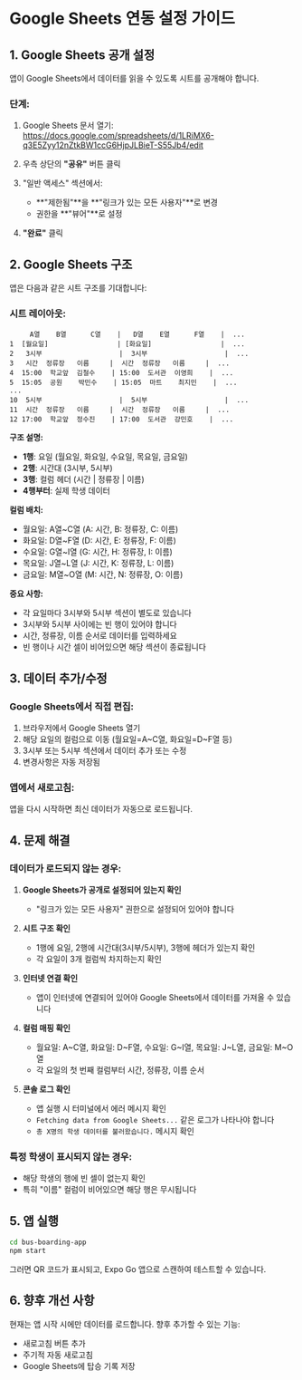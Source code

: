 # Google Sheets 연동 설정 가이드

## 1. Google Sheets 공개 설정

앱이 Google Sheets에서 데이터를 읽을 수 있도록 시트를 공개해야 합니다.

### 단계:

1. Google Sheets 문서 열기: https://docs.google.com/spreadsheets/d/1LRiMX6-q3E5Zyy12nZtkBW1ccG6HjpJLBieT-S55Jb4/edit

2. 우측 상단의 **"공유"** 버튼 클릭

3. "일반 액세스" 섹션에서:
   - **"제한됨"**을 **"링크가 있는 모든 사용자"**로 변경
   - 권한을 **"뷰어"**로 설정

4. **"완료"** 클릭

## 2. Google Sheets 구조

앱은 다음과 같은 시트 구조를 기대합니다:

### 시트 레이아웃:

```
     A열    B열      C열    |   D열    E열      F열    |  ...
1  [월요일]                 | [화요일]                 |  ...
2   3시부                   |  3시부                   |  ...
3   시간  정류장   이름     |  시간  정류장   이름     |  ...
4  15:00  학교앞  김철수    | 15:00  도서관  이영희    |  ...
5  15:05  공원    박민수    | 15:05  마트    최지민    |  ...
...
10  5시부                   |  5시부                   |  ...
11  시간  정류장   이름     |  시간  정류장   이름     |  ...
12 17:00  학교앞  정수진    | 17:00  도서관  강민호    |  ...
```

**구조 설명:**
- **1행**: 요일 (월요일, 화요일, 수요일, 목요일, 금요일)
- **2행**: 시간대 (3시부, 5시부)
- **3행**: 컬럼 헤더 (시간 | 정류장 | 이름)
- **4행부터**: 실제 학생 데이터

**컬럼 배치:**
- 월요일: A열~C열 (A: 시간, B: 정류장, C: 이름)
- 화요일: D열~F열 (D: 시간, E: 정류장, F: 이름)
- 수요일: G열~I열 (G: 시간, H: 정류장, I: 이름)
- 목요일: J열~L열 (J: 시간, K: 정류장, L: 이름)
- 금요일: M열~O열 (M: 시간, N: 정류장, O: 이름)

**중요 사항:**
- 각 요일마다 3시부와 5시부 섹션이 별도로 있습니다
- 3시부와 5시부 사이에는 빈 행이 있어야 합니다
- 시간, 정류장, 이름 순서로 데이터를 입력하세요
- 빈 행이나 시간 셀이 비어있으면 해당 섹션이 종료됩니다

## 3. 데이터 추가/수정

### Google Sheets에서 직접 편집:

1. 브라우저에서 Google Sheets 열기
2. 해당 요일의 컬럼으로 이동 (월요일=A~C열, 화요일=D~F열 등)
3. 3시부 또는 5시부 섹션에서 데이터 추가 또는 수정
4. 변경사항은 자동 저장됨

### 앱에서 새로고침:

앱을 다시 시작하면 최신 데이터가 자동으로 로드됩니다.

## 4. 문제 해결

### 데이터가 로드되지 않는 경우:

1. **Google Sheets가 공개로 설정되어 있는지 확인**
   - "링크가 있는 모든 사용자" 권한으로 설정되어 있어야 합니다

2. **시트 구조 확인**
   - 1행에 요일, 2행에 시간대(3시부/5시부), 3행에 헤더가 있는지 확인
   - 각 요일이 3개 컬럼씩 차지하는지 확인

3. **인터넷 연결 확인**
   - 앱이 인터넷에 연결되어 있어야 Google Sheets에서 데이터를 가져올 수 있습니다

4. **컬럼 매핑 확인**
   - 월요일: A~C열, 화요일: D~F열, 수요일: G~I열, 목요일: J~L열, 금요일: M~O열
   - 각 요일의 첫 번째 컬럼부터 시간, 정류장, 이름 순서

5. **콘솔 로그 확인**
   - 앱 실행 시 터미널에서 에러 메시지 확인
   - `Fetching data from Google Sheets...` 같은 로그가 나타나야 합니다
   - `총 X명의 학생 데이터를 불러왔습니다.` 메시지 확인

### 특정 학생이 표시되지 않는 경우:

- 해당 학생의 행에 빈 셀이 없는지 확인
- 특히 "이름" 컬럼이 비어있으면 해당 행은 무시됩니다

## 5. 앱 실행

```bash
cd bus-boarding-app
npm start
```

그러면 QR 코드가 표시되고, Expo Go 앱으로 스캔하여 테스트할 수 있습니다.

## 6. 향후 개선 사항

현재는 앱 시작 시에만 데이터를 로드합니다.
향후 추가할 수 있는 기능:
- 새로고침 버튼 추가
- 주기적 자동 새로고침
- Google Sheets에 탑승 기록 저장
